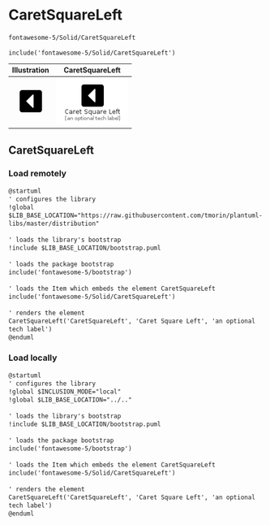# CaretSquareLeft


```text
fontawesome-5/Solid/CaretSquareLeft
```

```text
include('fontawesome-5/Solid/CaretSquareLeft')
```



| Illustration | CaretSquareLeft |
| :---: | :---: |
| ![illustration for Illustration](../../fontawesome-5/Solid/CaretSquareLeft.png) | ![illustration for CaretSquareLeft](../../fontawesome-5/Solid/CaretSquareLeft.Local.png) |




## CaretSquareLeft

### Load remotely
```plantuml
@startuml
' configures the library
!global $LIB_BASE_LOCATION="https://raw.githubusercontent.com/tmorin/plantuml-libs/master/distribution"

' loads the library's bootstrap
!include $LIB_BASE_LOCATION/bootstrap.puml

' loads the package bootstrap
include('fontawesome-5/bootstrap')

' loads the Item which embeds the element CaretSquareLeft
include('fontawesome-5/Solid/CaretSquareLeft')

' renders the element
CaretSquareLeft('CaretSquareLeft', 'Caret Square Left', 'an optional tech label')
@enduml
```

### Load locally
```plantuml
@startuml
' configures the library
!global $INCLUSION_MODE="local"
!global $LIB_BASE_LOCATION="../.."

' loads the library's bootstrap
!include $LIB_BASE_LOCATION/bootstrap.puml

' loads the package bootstrap
include('fontawesome-5/bootstrap')

' loads the Item which embeds the element CaretSquareLeft
include('fontawesome-5/Solid/CaretSquareLeft')

' renders the element
CaretSquareLeft('CaretSquareLeft', 'Caret Square Left', 'an optional tech label')
@enduml
```

